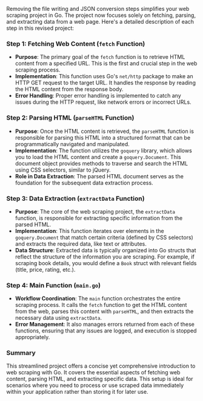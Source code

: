 Removing the file writing and JSON conversion steps simplifies your web scraping project in Go. The project now focuses solely on fetching, parsing, and extracting data from a web page. Here's a detailed description of each step in this revised project:

### Step 1: Fetching Web Content (`fetch` Function)

- **Purpose**: The primary goal of the `fetch` function is to retrieve HTML content from a specified URL. This is the first and crucial step in the web scraping process.
- **Implementation**: This function uses Go's `net/http` package to make an HTTP GET request to the target URL. It handles the response by reading the HTML content from the response body.
- **Error Handling**: Proper error handling is implemented to catch any issues during the HTTP request, like network errors or incorrect URLs.

### Step 2: Parsing HTML (`parseHTML` Function)

- **Purpose**: Once the HTML content is retrieved, the `parseHTML` function is responsible for parsing this HTML into a structured format that can be programmatically navigated and manipulated.
- **Implementation**: The function utilizes the `goquery` library, which allows you to load the HTML content and create a `goquery.Document`. This document object provides methods to traverse and search the HTML using CSS selectors, similar to jQuery.
- **Role in Data Extraction**: The parsed HTML document serves as the foundation for the subsequent data extraction process.

### Step 3: Data Extraction (`extractData` Function)

- **Purpose**: The core of the web scraping project, the `extractData` function, is responsible for extracting specific information from the parsed HTML.
- **Implementation**: This function iterates over elements in the `goquery.Document` that match certain criteria (defined by CSS selectors) and extracts the required data, like text or attributes.
- **Data Structure**: Extracted data is typically organized into Go structs that reflect the structure of the information you are scraping. For example, if scraping book details, you would define a `Book` struct with relevant fields (title, price, rating, etc.).

### Step 4: Main Function (`main.go`)

- **Workflow Coordination**: The `main` function orchestrates the entire scraping process. It calls the `fetch` function to get the HTML content from the web, parses this content with `parseHTML`, and then extracts the necessary data using `extractData`.
- **Error Management**: It also manages errors returned from each of these functions, ensuring that any issues are logged, and execution is stopped appropriately.


### Summary

This streamlined project offers a concise yet comprehensive introduction to web scraping with Go. It covers the essential aspects of fetching web content, parsing HTML, and extracting specific data. This setup is ideal for scenarios where you need to process or use scraped data immediately within your application rather than storing it for later use.